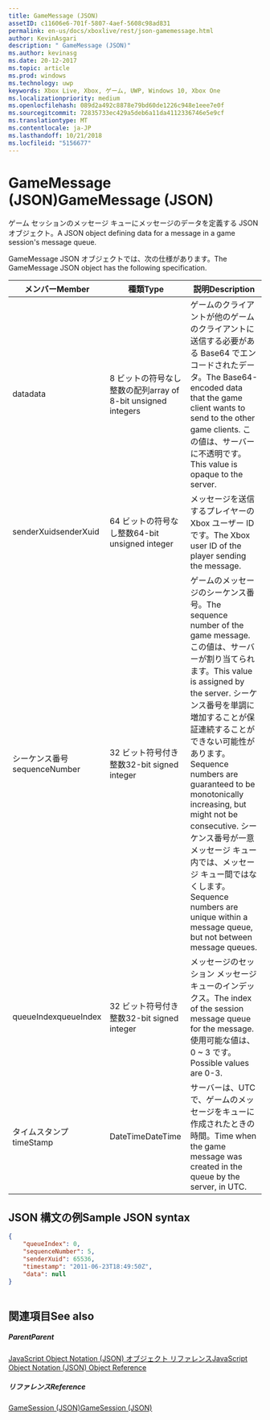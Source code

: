 ```yaml
---
title: GameMessage (JSON)
assetID: c11606e6-701f-5807-4aef-5608c98ad831
permalink: en-us/docs/xboxlive/rest/json-gamemessage.html
author: KevinAsgari
description: " GameMessage (JSON)"
ms.author: kevinasg
ms.date: 20-12-2017
ms.topic: article
ms.prod: windows
ms.technology: uwp
keywords: Xbox Live, Xbox, ゲーム, UWP, Windows 10, Xbox One
ms.localizationpriority: medium
ms.openlocfilehash: 089d2a492c8878e79bd60de1226c948e1eee7e0f
ms.sourcegitcommit: 72835733ec429a5deb6a11da4112336746e5e9cf
ms.translationtype: MT
ms.contentlocale: ja-JP
ms.lasthandoff: 10/21/2018
ms.locfileid: "5156677"
---
```

# <a name="gamemessage-json"></a><span data-ttu-id="3766a-104">GameMessage (JSON)</span><span class="sxs-lookup"><span data-stu-id="3766a-104">GameMessage (JSON)</span></span>
<span data-ttu-id="3766a-105">ゲーム セッションのメッセージ キューにメッセージのデータを定義する JSON オブジェクト。</span><span class="sxs-lookup"><span data-stu-id="3766a-105">A JSON object defining data for a message in a game session's message queue.</span></span> 
<a id="ID4EN"></a>

  
 
<span data-ttu-id="3766a-106">GameMessage JSON オブジェクトでは、次の仕様があります。</span><span class="sxs-lookup"><span data-stu-id="3766a-106">The GameMessage JSON object has the following specification.</span></span>
 
| <span data-ttu-id="3766a-107">メンバー</span><span class="sxs-lookup"><span data-stu-id="3766a-107">Member</span></span>| <span data-ttu-id="3766a-108">種類</span><span class="sxs-lookup"><span data-stu-id="3766a-108">Type</span></span>| <span data-ttu-id="3766a-109">説明</span><span class="sxs-lookup"><span data-stu-id="3766a-109">Description</span></span>| 
| --- | --- | --- | 
| <span data-ttu-id="3766a-110">data</span><span class="sxs-lookup"><span data-stu-id="3766a-110">data</span></span>| <span data-ttu-id="3766a-111">8 ビットの符号なし整数の配列</span><span class="sxs-lookup"><span data-stu-id="3766a-111">array of 8-bit unsigned integers</span></span>| <span data-ttu-id="3766a-112">ゲームのクライアントが他のゲームのクライアントに送信する必要がある Base64 でエンコードされたデータ。</span><span class="sxs-lookup"><span data-stu-id="3766a-112">The Base64-encoded data that the game client wants to send to the other game clients.</span></span> <span data-ttu-id="3766a-113">この値は、サーバーに不透明です。</span><span class="sxs-lookup"><span data-stu-id="3766a-113">This value is opaque to the server.</span></span> | 
| <span data-ttu-id="3766a-114">senderXuid</span><span class="sxs-lookup"><span data-stu-id="3766a-114">senderXuid</span></span>| <span data-ttu-id="3766a-115">64 ビットの符号なし整数</span><span class="sxs-lookup"><span data-stu-id="3766a-115">64-bit unsigned integer</span></span>| <span data-ttu-id="3766a-116">メッセージを送信するプレイヤーの Xbox ユーザー ID です。</span><span class="sxs-lookup"><span data-stu-id="3766a-116">The Xbox user ID of the player sending the message.</span></span> | 
| <span data-ttu-id="3766a-117">シーケンス番号</span><span class="sxs-lookup"><span data-stu-id="3766a-117">sequenceNumber</span></span>| <span data-ttu-id="3766a-118">32 ビット符号付き整数</span><span class="sxs-lookup"><span data-stu-id="3766a-118">32-bit signed integer</span></span>| <span data-ttu-id="3766a-119">ゲームのメッセージのシーケンス番号。</span><span class="sxs-lookup"><span data-stu-id="3766a-119">The sequence number of the game message.</span></span> <span data-ttu-id="3766a-120">この値は、サーバーが割り当てられます。</span><span class="sxs-lookup"><span data-stu-id="3766a-120">This value is assigned by the server.</span></span> <span data-ttu-id="3766a-121">シーケンス番号を単調に増加することが保証連続することができない可能性があります。</span><span class="sxs-lookup"><span data-stu-id="3766a-121">Sequence numbers are guaranteed to be monotonically increasing, but might not be consecutive.</span></span> <span data-ttu-id="3766a-122">シーケンス番号が一意メッセージ キュー内では、メッセージ キュー間ではなくします。</span><span class="sxs-lookup"><span data-stu-id="3766a-122">Sequence numbers are unique within a message queue, but not between message queues.</span></span> | 
| <span data-ttu-id="3766a-123">queueIndex</span><span class="sxs-lookup"><span data-stu-id="3766a-123">queueIndex</span></span>| <span data-ttu-id="3766a-124">32 ビット符号付き整数</span><span class="sxs-lookup"><span data-stu-id="3766a-124">32-bit signed integer</span></span>| <span data-ttu-id="3766a-125">メッセージのセッション メッセージ キューのインデックス。</span><span class="sxs-lookup"><span data-stu-id="3766a-125">The index of the session message queue for the message.</span></span> <span data-ttu-id="3766a-126">使用可能な値は、0 ~ 3 です。</span><span class="sxs-lookup"><span data-stu-id="3766a-126">Possible values are 0-3.</span></span>| 
| <span data-ttu-id="3766a-127">タイムスタンプ</span><span class="sxs-lookup"><span data-stu-id="3766a-127">timeStamp</span></span>| <span data-ttu-id="3766a-128">DateTime</span><span class="sxs-lookup"><span data-stu-id="3766a-128">DateTime</span></span>| <span data-ttu-id="3766a-129">サーバーは、UTC で、ゲームのメッセージをキューに作成されたときの時間。</span><span class="sxs-lookup"><span data-stu-id="3766a-129">Time when the game message was created in the queue by the server, in UTC.</span></span> | 
  
<a id="ID4ERC"></a>

 
## <a name="sample-json-syntax"></a><span data-ttu-id="3766a-130">JSON 構文の例</span><span class="sxs-lookup"><span data-stu-id="3766a-130">Sample JSON syntax</span></span>
 

```json
{
    "queueIndex": 0,
    "sequenceNumber": 5,
    "senderXuid": 65536,
    "timestamp": "2011-06-23T18:49:50Z",
    "data": null
}
    
```

  
<a id="ID4E1C"></a>

 
## <a name="see-also"></a><span data-ttu-id="3766a-131">関連項目</span><span class="sxs-lookup"><span data-stu-id="3766a-131">See also</span></span>
 
<a id="ID4E3C"></a>

 
##### <a name="parent"></a><span data-ttu-id="3766a-132">Parent</span><span class="sxs-lookup"><span data-stu-id="3766a-132">Parent</span></span> 

[<span data-ttu-id="3766a-133">JavaScript Object Notation (JSON) オブジェクト リファレンス</span><span class="sxs-lookup"><span data-stu-id="3766a-133">JavaScript Object Notation (JSON) Object Reference</span></span>](atoc-xboxlivews-reference-json.md)

  
<a id="ID4EGD"></a>

 
##### <a name="reference"></a><span data-ttu-id="3766a-134">リファレンス</span><span class="sxs-lookup"><span data-stu-id="3766a-134">Reference</span></span> 

[<span data-ttu-id="3766a-135">GameSession (JSON)</span><span class="sxs-lookup"><span data-stu-id="3766a-135">GameSession (JSON)</span></span>](json-gamesession.md)

   